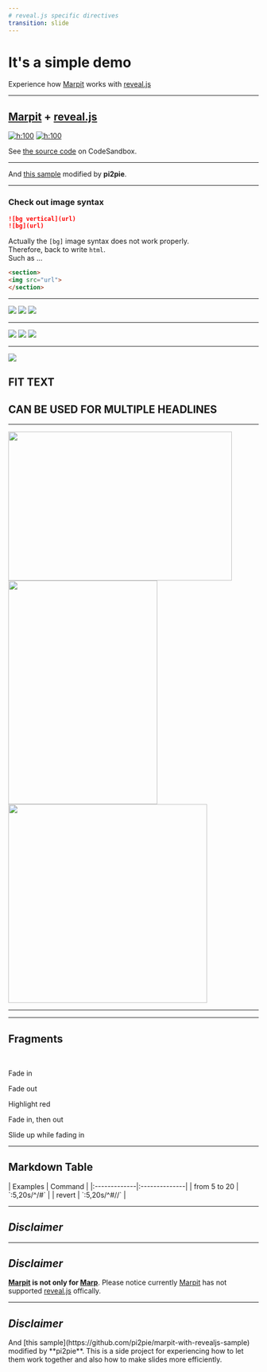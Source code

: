 ```yaml
---
# reveal.js specific directives
transition: slide
---
```


# It's a simple demo

Experience how [Marpit] works with [reveal.js]

---

<!--_transition: zoom -->
## [Marpit] + [reveal.js]

[![h:100](https://marpit.marp.app/marpit.png)][marpit]
[![h:100](https://revealjs.com/images/logo/reveal-black-text-sticker.png)][reveal.js]

See [the source code](https://codesandbox.io/s/nw80vrxvpp?file=/src/index.js) on CodeSandbox.

[marpit]: https://marpit.marp.app/
[reveal.js]: https://revealjs.com/

---

<!--_transition: fade -->

And [this sample](https://github.com/pi2pie/marpit-with-revealjs-sample) modified by **pi2pie**.  

---
### Check out image syntax

```markdown
![bg vertical](url)
![bg](url)

```
Actually the `[bg]` image syntax does not work properly. \
Therefore, back to write `html`. \
Such as …

```Html
<section>
<img src="url">
</section>

```

---

<section>
<div class="layout-horizon">
<img class="col-33" src="https://fakeimg.pl/450x450/0288d1/fff/?text=A">
<img class="col-33" src="https://fakeimg.pl/450x450/02669d/fff/?text=B">
<img class="col-33" src="https://fakeimg.pl/450x450/67b8e3/fff/?text=C">
</div>
</section>

---

<section>
<div class="ph2">
<div class="ba bw3 bRad4">
<div class="layout-vertical items-center m-0 pv5">
<img src="https://fakeimg.pl/1200x96/0288d1/fff/?text=A">
<img src="https://fakeimg.pl/1200x96/02669d/fff/?text=B">
<img src="https://fakeimg.pl/1200x96/67b8e3/fff/?text=C">
</div>
</div>
</div>
</section>

---

<!--_transition: fade -->

<section data-background-color="aquamarine">
<div class="layout-horizon ph4" style="gap: 1em;">
<div class="col-50">
<img src="https://fakeimg.pl/800x600/0288d1/fff/?text=A">
</div>
<div class="col-50">
<h2 class="r-fit-text">FIT TEXT</h2>
<h2 class="r-fit-text">CAN BE USED FOR MULTIPLE HEADLINES</h2>
</div>

</section>

---

<section>
  <div class="r-stack">
  <img class="fragment fade-out" data-fragment-index="0" src="https://placekitten.com/450/300" width="450" height="300">
  <img class="fragment current-visible" data-fragment-index="0" src="https://placekitten.com/300/450" width="300" height="450">
  <img class="fragment" src="https://placekitten.com/400/400" width="400" height="400">
  </div>
</section>

---

<section data-background-video="https://static.slid.es/site/homepage/v1/homepage-video-editor.mp4" 
          data-background-video-loop data-background-video-muted>
</section>


---

<section>
  <div class="mb5">
    <h2 class="ttn">Fragments</h2>
    <br>
    <p class="fragment">Fade in</p>
    <p class="fragment fade-out">Fade out</p>
    <p class="fragment highlight-red">Highlight red</p>
    <p class="fragment fade-in-then-out">Fade in, then out</p>
    <p class="fragment fade-up">Slide up while fading in</p>
  </div>
</section>

---

<section>
<div class="layout-vertical mb4">
<h2 class="ttn pr5">Markdown Table</h2>
<div data-markdown>
| Examples     | Command       |
|:-------------|:--------------|
| from 5 to 20 | `:5,20s/^/#`  |
| revert       | `:5,20s/^#//` |
</div>
</div>
</section>

---

<!--
autoAnimate: true
transition: slide
-->

## _Disclaimer_

---
## _Disclaimer_

**[Marpit] is not only for [Marp](https://marp.app/)**. Please notice currently [Marpit] has not supported [reveal.js] offically.

---

<section data-auto-animate>
<h2>
<em>Disclaimer</em>
</h2>
<div class="fragment fade-up flex item-center col-80 pl6 tl">
<div data-markdown>
And [this sample](https://github.com/pi2pie/marpit-with-revealjs-sample) modified by **pi2pie**.
This is a side project for experiencing how to let them work together and also how to make slides more efficiently.
</div>
</div>
</section>